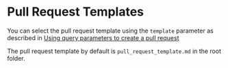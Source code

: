 # Pull Request Templates

You can select the pull request template using the `template` parameter as described
in [Using query parameters to create a pull request](https://docs.github.com/en/pull-requests/collaborating-with-pull-requests/proposing-changes-to-your-work-with-pull-requests/using-query-parameters-to-create-a-pull-request)

The pull request template by default is `pull_request_template.md` in the root folder.
